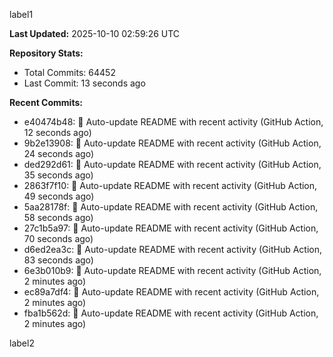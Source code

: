 
label1 
<!-- ACTIVITY_START -->
**Last Updated:** 2025-10-10 02:59:26 UTC

**Repository Stats:**
- Total Commits: 64452
- Last Commit: 13 seconds ago

**Recent Commits:**
- e40474b48: 🤖 Auto-update README with recent activity (GitHub Action, 12 seconds ago)
- 9b2e13908: 🤖 Auto-update README with recent activity (GitHub Action, 24 seconds ago)
- ded292d61: 🤖 Auto-update README with recent activity (GitHub Action, 35 seconds ago)
- 2863f7f10: 🤖 Auto-update README with recent activity (GitHub Action, 49 seconds ago)
- 5aa28178f: 🤖 Auto-update README with recent activity (GitHub Action, 58 seconds ago)
- 27c1b5a97: 🤖 Auto-update README with recent activity (GitHub Action, 70 seconds ago)
- d6ed2ea3c: 🤖 Auto-update README with recent activity (GitHub Action, 83 seconds ago)
- 6e3b010b9: 🤖 Auto-update README with recent activity (GitHub Action, 2 minutes ago)
- ec89a7df4: 🤖 Auto-update README with recent activity (GitHub Action, 2 minutes ago)
- fba1b562d: 🤖 Auto-update README with recent activity (GitHub Action, 2 minutes ago)
<!-- ACTIVITY_END -->

label2
